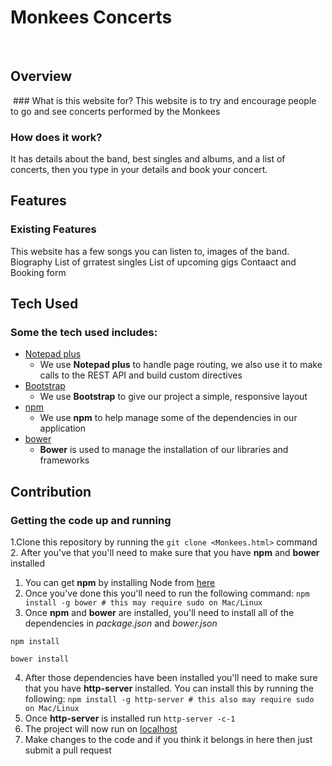 # Monkees Concerts
 
## Overview
 ### What is this website for?
This website is to try and encourage people to go and see concerts performed by the Monkees
 ### How does it work?
It has details about the band, best singles and albums, and a list of concerts, then you type in your details and book your concert.

## Features
 ### Existing Features
This website has a few songs you can listen to, images of the band.
Biography
List of grratest singles
List of upcoming gigs
Contaact and Booking form
 
## Tech Used
 ### Some the tech used includes:
- [Notepad plus](https://notepad-plus-plus.org)
    - We use **Notepad plus** to handle page routing, we also use it to make calls to the REST API and build custom directives
- [Bootstrap](http://getbootstrap.com/)
    - We use **Bootstrap** to give our project a simple, responsive layout
- [npm](https://www.npmjs.com/)
    - We use **npm** to help manage some of the dependencies in our application
- [bower](https://bower.io/)
    - **Bower** is used to manage the installation of our libraries and frameworks
 
## Contribution
 ### Getting the code up and running
1.Clone this repository by running the ```git clone <Monkees.html>``` command
2. After you've that you'll need to make sure that you have **npm** and **bower** installed
  1. You can get **npm** by installing Node from [here](https://nodejs.org/en/)
  2. Once you've done this you'll need to run the following command:
     `npm install -g bower # this may require sudo on Mac/Linux`
3. Once **npm** and **bower** are installed, you'll need to install all of the dependencies in *package.json* and *bower.json*
  ```
  npm install
 
  bower install
  ```
4. After those dependencies have been installed you'll need to make sure that you have **http-server** installed. You can install this by running the following: ```npm install -g http-server # this also may require sudo on Mac/Linux```
5. Once **http-server** is installed run ```http-server -c-1```
6. The project will now run on [localhost](http://127.0.0.1:8080)
7. Make changes to the code and if you think it belongs in here then just submit a pull request
